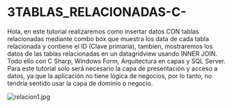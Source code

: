 # 3TABLAS_RELACIONADAS-C-
Hola, en este tutorial realizaremos como insertar datos CON tablas relacionadas mediante combo box que muestra los data de cada tabla relacionada y contiene el ID (Clave primaria), tambien, mostraremos los datos de las tablas relacionadas en un datagridview usando INNER JOIN. Todo ello con C Sharp, Windows Form, Arquitectura en capas y SQL Server. Para este tutorial solo será necesario la capa de presentación y acceso a datos, ya que la aplicación no tiene lógica de negocios, por lo tanto, no tendría sentido usar la capa de dominio o negocio.

![relacion1.jpg](https://i.postimg.cc/tCM9BFqV/relacion1.jpg)
